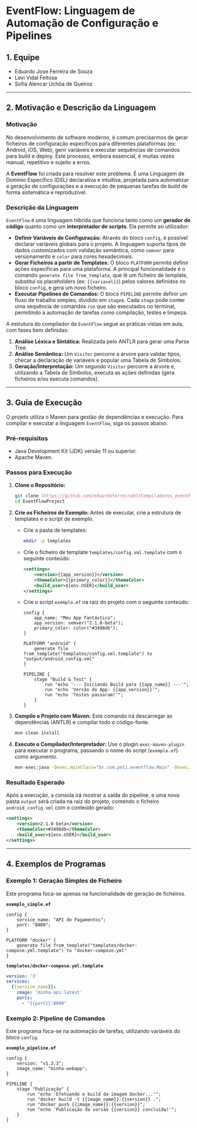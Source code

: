 # EventFlow: Linguagem de Automação de Configuração e Pipelines

## 1. Equipe

* Eduardo Jose Ferreira de Souza
* Levi Vidal Feitosa
* Sofia Alencar Uchôa de Queiroz

---

## 2. Motivação e Descrição da Linguagem

### Motivação

No desenvolvimento de software moderno, é comum precisarmos de gerar ficheiros de configuração específicos para diferentes plataformas (ex: Android, iOS, Web), gerir variáveis e executar sequências de comandos para build e deploy. Este processo, embora essencial, é muitas vezes manual, repetitivo e sujeito a erros.

A **EventFlow** foi criada para resolver este problema. É uma Linguagem de Domínio Específico (DSL) declarativa e intuitiva, projetada para automatizar a geração de configurações e a execução de pequenas tarefas de build de forma sistemática e reproduzível.

### Descrição da Linguagem

`EventFlow` é uma linguagem híbrida que funciona tanto como um **gerador de código** quanto como um **interpretador de scripts**. Ela permite ao utilizador:

* **Definir Variáveis de Configuração:** Através do bloco `config`, é possível declarar variáveis globais para o projeto. A linguagem suporta tipos de dados customizados com validação semântica, como `semver` para versionamento e `color` para cores hexadecimais.
* **Gerar Ficheiros a partir de Templates:** O bloco `PLATFORM` permite definir ações específicas para uma plataforma. A principal funcionalidade é o comando `generate file from_template`, que lê um ficheiro de template, substitui os placeholders (ex: `{{variavel}}`) pelos valores definidos no bloco `config`, e gera um novo ficheiro.
* **Executar Pipelines de Comandos:** O bloco `PIPELINE` permite definir um fluxo de trabalho simples, dividido em `stage`s. Cada `stage` pode conter uma sequência de comandos `run` que são executados no terminal, permitindo a automação de tarefas como compilação, testes e limpeza.

A estrutura do compilador da `EventFlow` segue as práticas vistas em aula, com fases bem definidas:
1.  **Análise Léxica e Sintática:** Realizada pelo ANTLR para gerar uma Parse Tree.
2.  **Análise Semântica:** Um `Visitor` percorre a árvore para validar tipos, checar a declaração de variáveis e popular uma Tabela de Símbolos.
3.  **Geração/Interpretação:** Um segundo `Visitor` percorre a árvore e, utilizando a Tabela de Símbolos, executa as ações definidas (gera ficheiros e/ou executa comandos).

---

## 3. Guia de Execução

O projeto utiliza o Maven para gestão de dependências e execução. Para compilar e executar a linguagem `EventFlow`, siga os passos abaixo.

### Pré-requisitos

* Java Development Kit (JDK) versão 11 ou superior.
* Apache Maven.

### Passos para Execução

1.  **Clone o Repositório:**
    ```bash
    git clone [https://github.com/eduardoferreira97/Compiladores_eventFlow](https://github.com/eduardoferreira97/Compiladores_eventFlow.git)
    cd EventFlowProject
    ```

2.  **Crie os Ficheiros de Exemplo:**
    Antes de executar, crie a estrutura de templates e o script de exemplo.

    * Crie a pasta de templates:
        ```bash
        mkdir -p templates
        ```
    * Crie o ficheiro de template `templates/config.xml.template` com o seguinte conteúdo:
        ```xml
        <settings>
            <version>{{app_version}}</version>
            <themeColor>{{primary_color}}</themeColor>
            <build_user>${env.USER}</build_user>
        </settings>
        ```
    * Crie o script `exemplo.ef` na raiz do projeto com o seguinte conteúdo:
        ```ef
        config {
            app_name: "Meu App Fantástico";
            app_version: semver("2.1.0-beta");
            primary_color: color("#3498db");
        }

        PLATFORM "android" {
            generate file from_template("templates/config.xml.template") to "output/android_config.xml"
        }

        PIPELINE {
            stage "Build & Test" {
                run "echo '--- Iniciando Build para {{app_name}} ---'";
                run "echo 'Versão do App: {{app_version}}'";
                run "echo 'Testes passaram!'";
            }
        }
        ```

3.  **Compile o Projeto com Maven:**
    Este comando irá descarregar as dependências (ANTLR) e compilar todo o código-fonte.
    ```bash
    mvn clean install
    ```

4.  **Execute o Compilador/Interpretador:**
    Use o plugin `exec-maven-plugin` para executar o programa, passando o nome do script (`exemplo.ef`) como argumento.
    ```bash
    mvn exec:java -Dexec.mainClass="br.com.poli.eventflow.Main" -Dexec.args="exemplo.ef"
    ```

### Resultado Esperado

Após a execução, a consola irá mostrar a saída do pipeline, e uma nova pasta `output` será criada na raiz do projeto, contendo o ficheiro `android_config.xml` com o conteúdo gerado:
```xml
<settings>
    <version>2.1.0-beta</version>
    <themeColor>#3498db</themeColor>
    <build_user>${env.USER}</build_user>
</settings>
```

---

## 4. Exemplos de Programas

### Exemplo 1: Geração Simples de Ficheiro

Este programa foca-se apenas na funcionalidade de geração de ficheiros.

**`exemplo_simple.ef`**
```ef
config {
    service_name: "API de Pagamentos";
    port: "8080";
}

PLATFORM "docker" {
    generate file from_template("templates/docker-compose.yml.template") to "docker-compose.yml"
}
```

**`templates/docker-compose.yml.template`**
```yaml
version: '3'
services:
  {{service_name}}:
    image: 'minha-api:latest'
    ports:
      - "{{port}}:8080"
```

### Exemplo 2: Pipeline de Comandos

Este programa foca-se na automação de tarefas, utilizando variáveis do bloco `config`.

**`exemplo_pipeline.ef`**
```ef
config {
    version: "v1.3.3";
    image_name: "minha-webapp";
}

PIPELINE {
    stage "Publicação" {
        run "echo 'Efetuando o build da imagem Docker...'";
        run "docker build -t {{image_name}}:{{version}} .";
        run "docker push {{image_name}}:{{version}}";
        run "echo 'Publicação da versão {{version}} concluída!'";
    }
}
```
